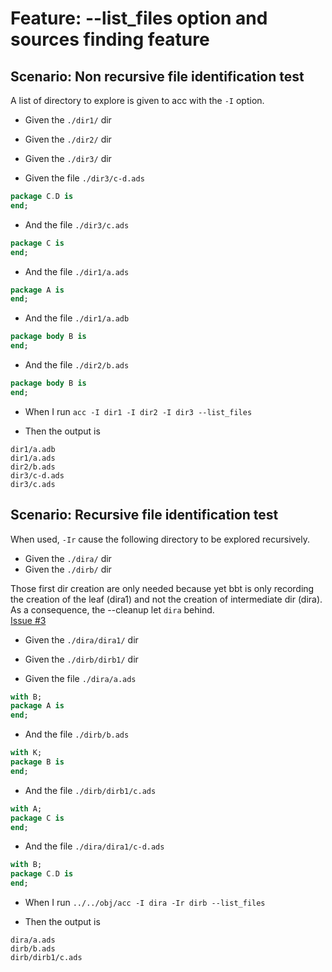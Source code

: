 # Feature: --list_files option and sources finding feature

## Scenario: Non recursive file identification test

A list of directory to explore is given to acc with the `-I` option.

- Given the `./dir1/` dir
- Given the `./dir2/` dir
- Given the `./dir3/` dir

- Given the file `./dir3/c-d.ads`
```ada
package C.D is
end;
```    
- And   the file `./dir3/c.ads`    
```ada
package C is
end;
```    
- And   the file `./dir1/a.ads`    
```ada
package A is
end;
```    
- And   the file `./dir1/a.adb`    
```ada
package body B is
end;
```    
- And   the file `./dir2/b.ads`    
```ada
package body B is
end;
```    

- When I run `acc -I dir1 -I dir2 -I dir3 --list_files`  

- Then the output is 
```  
dir1/a.adb
dir1/a.ads
dir2/b.ads
dir3/c-d.ads
dir3/c.ads
```  

## Scenario: Recursive file identification test

When used, `-Ir` cause the following directory to be explored recursively.

- Given the `./dira/` dir
- Given the `./dirb/` dir
  
Those first dir creation are only needed because yet bbt is only recording the creation of the leaf (dira1) and not the creation of intermediate dir (dira). As a consequence, the --cleanup let `dira` behind.  
[Issue #3](https://github.com/LionelDraghi/bbt/issues/3)

- Given the `./dira/dira1/` dir
- Given the `./dirb/dirb1/` dir

- Given the file `./dira/a.ads`
```ada
with B;
package A is
end;
```    
- And   the file `./dirb/b.ads`    
```ada
with K;
package B is
end;
```    
- And   the file `./dirb/dirb1/c.ads`    
```ada
with A;
package C is
end;
```    
- And   the file `./dira/dira1/c-d.ads`    
```ada
with B;
package C.D is
end;
```    

- When I run `../../obj/acc -I dira -Ir dirb --list_files`  

- Then the output is 
```  
dira/a.ads
dirb/b.ads
dirb/dirb1/c.ads
```  


